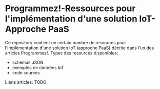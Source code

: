 # Programmez!-Ressources pour l'implémentation d'une solution IoT-Approche PaaS

Ce repository contient un certain nombre de resources pour l'implémentation d'une solution IoT (approche PaaS) décrite dans l'un des articles Programmez!.
Types des resources disponibles:
 - schémas JSON
 - exemples de données IoT
 - code sources

Liens articles:
TODO
